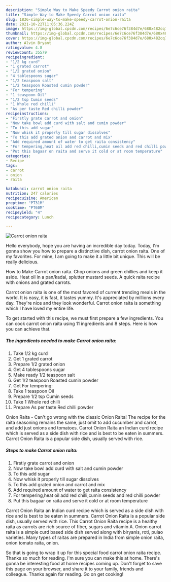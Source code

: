```yaml
---
description: "Simple Way to Make Speedy Carrot onion raita"
title: "Simple Way to Make Speedy Carrot onion raita"
slug: 1836-simple-way-to-make-speedy-carrot-onion-raita
date: 2021-10-22T11:05:36.224Z
image: https://img-global.cpcdn.com/recipes/6e7c6ce76f384d7e/680x482cq70/carrot-onion-raita-recipe-main-photo.jpg
thumbnail: https://img-global.cpcdn.com/recipes/6e7c6ce76f384d7e/680x482cq70/carrot-onion-raita-recipe-main-photo.jpg
cover: https://img-global.cpcdn.com/recipes/6e7c6ce76f384d7e/680x482cq70/carrot-onion-raita-recipe-main-photo.jpg
author: Alvin Bryant
ratingvalue: 4.8
reviewcount: 35579
recipeingredient:
- "1/2 kg curd"
- "1 grated carrot"
- "1/2 grated onion"
- "4 tablespoons sugar"
- "1/2 teaspoon salt"
- "1/2 teaspoon Roasted cumin powder"
- "For tempering"
- "1 teaspoon Oil"
- "1/2 tsp Cumin seeds"
- "1 Whole red chilli"
- "As per taste Red chilli powder"
recipeinstructions:
- "Firstly grate carrot and onion"
- "Now take bowl add curd with salt and cumin powder"
- "To this add sugar"
- "Now whisk it properly till sugar dissolves"
- "To this add grated onion and carrot and mix"
- "Add required amount of water to get raita consistency"
- "For tempering,heat oil add red chilli,cumin seeds and red chilli powder"
- "Put this bagaar on raita and serve it cold or at room temperature"
categories:
- Recipe
tags:
- carrot
- onion
- raita

katakunci: carrot onion raita 
nutrition: 247 calories
recipecuisine: American
preptime: "PT31M"
cooktime: "PT60M"
recipeyield: "4"
recipecategory: Lunch

---
```



![Carrot onion raita](https://img-global.cpcdn.com/recipes/6e7c6ce76f384d7e/680x482cq70/carrot-onion-raita-recipe-main-photo.jpg)

Hello everybody, hope you are having an incredible day today. Today, I'm gonna show you how to prepare a distinctive dish, carrot onion raita. One of my favorites. For mine, I am going to make it a little bit unique. This will be really delicious.

How to Make Carrot onion raita. Chop onions and green chillies and keep it aside. Heat oil in a pan/kadai, splutter mustard seeds. A quick raita recipe with onions and grated carrots.

Carrot onion raita is one of the most favored of current trending meals in the world. It is easy, it is fast, it tastes yummy. It's appreciated by millions every day. They're nice and they look wonderful. Carrot onion raita is something which I have loved my entire life.


To get started with this recipe, we must first prepare a few ingredients. You can cook carrot onion raita using 11 ingredients and 8 steps. Here is how you can achieve that.

<!--inarticleads1-->

##### The ingredients needed to make Carrot onion raita:

1. Take 1/2 kg curd
1. Get 1 grated carrot
1. Prepare 1/2 grated onion
1. Get 4 tablespoons sugar
1. Make ready 1/2 teaspoon salt
1. Get 1/2 teaspoon Roasted cumin powder
1. Get For tempering:
1. Take 1 teaspoon Oil
1. Prepare 1/2 tsp Cumin seeds
1. Take 1 Whole red chilli
1. Prepare As per taste Red chilli powder


Onion Raita - Can't go wrong with the classic Onion Raita! The recipe for the raita seasoning remains the same, just omit to add cucumber and carrot, and add just onions and tomatoes. Carrot Onion Raita an Indian curd recipe which is served as a side dish with rice and is best to be eaten in summers. Carrot Onion Raita is a popular side dish, usually served with rice. 

<!--inarticleads2-->

##### Steps to make Carrot onion raita:

1. Firstly grate carrot and onion
1. Now take bowl add curd with salt and cumin powder
1. To this add sugar
1. Now whisk it properly till sugar dissolves
1. To this add grated onion and carrot and mix
1. Add required amount of water to get raita consistency
1. For tempering,heat oil add red chilli,cumin seeds and red chilli powder
1. Put this bagaar on raita and serve it cold or at room temperature


Carrot Onion Raita an Indian curd recipe which is served as a side dish with rice and is best to be eaten in summers. Carrot Onion Raita is a popular side dish, usually served with rice. This Carrot Onion Raita recipe is a healthy raita as carrots are rich source of fiber, sugars and vitamin A. Onion carrot raita is a simple curd based side dish served along with biryanis, roti, pulao varieties. Many types of raitas are prepared in India from simple onion raita, onion tomato raita, onion. 

So that is going to wrap it up for this special food carrot onion raita recipe. Thanks so much for reading. I'm sure you can make this at home. There's gonna be interesting food at home recipes coming up. Don't forget to save this page on your browser, and share it to your family, friends and colleague. Thanks again for reading. Go on get cooking!
